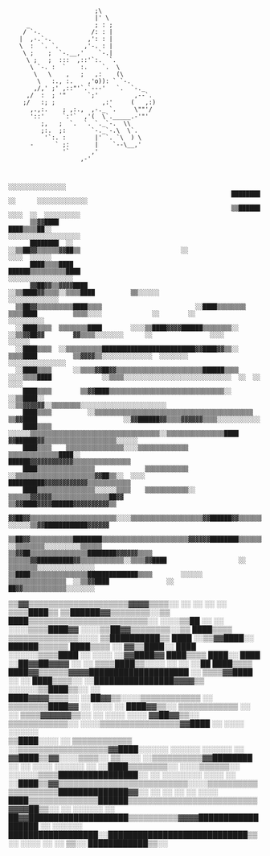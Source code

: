                             ;\ 
                            |' \ 
         _                  ; : ; 
        / `-.              /: : | 
       |  ,-.`-.          ,': : | 
       \  :  `. `.       ,'-. : | 
        \ ;    ;  `-.__,'    `-.| 
         \ ;   ;  :::  ,::'`:.  `. 
          \ `-. :  `    :.    `.  \ 
           \   \    ,   ;   ,:    (\ 
            \   :., :.    ,'o)): ` `-. 
           ,/,' ;' ,::"'`.`---'   `.  `-._ 
         ,/  :  ; '"      `;'          ,--`. 
        ;/   :; ;             ,:'     (   ,:) 
          ,.,:.    ; ,:.,  ,-._ `.     \""'/ 
          '::'     `:'`  ,'(  \`._____.-'"' 
             ;,   ;  `.  `. `._`-.  \\ 
             ;:.  ;:       `-._`-.\  \`. 
              '`:. :        |' `. `\  ) \ 
          -      ` ;:       |    `--\__,' 
                   '`      ,' 
                        ,-' 
                        
                        
                                                                                                                                                          ░░░░░░░░░░░░░░░░
                                                                  ████████                                                  ░░      ░░░░░░░░░░░░░░
                                                                  ▒▒██████                                                    ░░░░  ░░  ░░░░░░░░░░
          ▒▒▓▓████                                              ████▒▒▒▒██░░                                                  ░░░░░░░░░░░░░░░░░░░░
          ████████  ░░                                      ░░▒▒██▓▓▒▒▒▒▒▒▓▓██▒▒                            ░░                        ░░░░  ░░░░░░
          ████▒▒▒▒████                                      ██████▒▒▒▒▒▒▒▒▒▒████                                                ░░░░░░░░░░░░░░░░░░
          ▓▓██▓▓▒▒▓▓▓▓████                              ░░▒▒████▓▓▒▒▒▒░░▒▒▒▒████          ▒▒░░░░░░                                  ░░░░░░░░░░░░░░
      ▒▒██▓▓▒▒▒▒▒▒▒▒▒▒████▒▒▒▒                          ░░████▒▒▒▒▒▒▒▒  ▒▒▒▒████          ▒▒▒▒░░░░              ░░        ░░            ░░░░░░░░░░
      ░░████▒▒▒▒  ▒▒▒▒▒▒▒▒████        ░░░░▒▒████▓▓▓▓██████▒▒▒▒▒▒▒▒░░    ░░▒▒▓▓██▓▓        ▓▓▒▒▒▒░░░░░░░░      ░░                ░░░░        ░░░░░░
      ░░████▒▒▒▒  ░░▒▒▒▒▒▒▒▒▒▒██████████████████████████▓▓████▓▓▒▒░░      ▒▒▒▒████          ▒▒▓▓▓▓▒▒░░░░░░░░░░░░░░  ░░░░░░░░      ░░░░░░░░░░░░░░░░
      ░░████▒▒▒▒      ░░▒▒▒▒▓▓██▓▓▒▒▒▒▒▒▒▒▒▒▒▒▒▒▒▒▒▒▒▒▒▒▒▒██████▒▒▒▒  ░░░░▒▒▒▒████              ░░▒▒▒▒░░░░░░░░░░░░░░░░░░░░░░░░░░░░░░  ░░  ░░  ░░░░
        ████▒▒▒▒        ▒▒▓▓████▒▒▒▒▒▒▒▒▒▒▒▒▒▒▒▒▒▒▒▒▒▒▒▒▒▒▒▒▒▒▒▒░░        ░░▒▒████░░                  ░░▒▒▓▓▓▓▓▓░░▒▒▒▒▒▒▒▒░░░░░░░░░░░░░░░░░░░░░░░░
        ████▒▒▒▒          ░░▒▒▒▒▒▒▒▒▒▒▒▒▒▒▒▒▒▒▒▒▒▒▒▒▒▒▒▒▒▒▒▒▒▒▒▒▒▒▒▒▒▒▒▒    ▒▒▓▓████                        ░░▓▓██████▓▓▒▒▒▒▓▓▓▓▓▓▒▒▒▒░░░░░░░░░░░░
        ████▒▒▒▒    ░░░░░░▒▒▒▒▒▒▒▒▒▒▒▒▒▒▒▒▒▒▒▒▒▒▒▒▒▒▒▒▒▒▒▒▒▒▒▒░░▒▒▒▒▒▒▒▒▒▒▒▒▒▒▒▒████                          ▓▓██████▓▓▒▒▒▒▒▒▒▒▒▒▒▒▒▒▒▒▒▒▒▒░░░░░░
        ████▒▒▒▒    ▒▒▒▒▒▒▒▒▒▒▒▒▒▒▒▒░░░░▒▒▒▒▒▒▒▒▒▒▒▒▒▒            ▒▒▒▒▒▒▒▒▒▒▒▒▒▒████░░                          ██████▓▓▓▓▓▓▓▓▓▓▓▓▒▒▒▒▒▒▒▒▒▒▒▒▒▒▒▒
        ████▒▒▒▒▒▒▒▒▒▒▒▒▒▒▒▒              ▒▒▒▒▒▒▒▒▒▒▒▒  ░░▒▒▒▒▒▒▒▒▒▒▒▒▒▒▒▒▒▒▒▒▒▒▓▓██▒▒░░  ░░░░                  ██████████▓▓▓▓▓▓▓▓▓▓▓▓▒▒▒▒▒▒▒▒▒▒▒▒
        ████▒▒▒▒▒▒▒▒▒▒▒▒▒▒▒▒░░░░░░▒▒▒▒    ▒▒▒▒▒▒▒▒▒▒▒▒░░  ▒▒▒▒▒▒▓▓▓▓▓▓▒▒▒▒▒▒▒▒▒▒▒▒▒▒▒▒██▓▓                          ▒▒▓▓████▓▓▓▓██████▓▓▓▓▓▓▓▓▓▓▒▒
        ▓▓██▓▓▒▒▒▒▒▒▒▒▒▒▒▒▒▒▒▒▒▒▒▒▒▒▒▒░░░░▒▒▒▒▒▒▒▒▒▒▒▒▒▒▒▒▒▒▒▒▓▓██████▓▓▒▒▒▒▒▒▒▒▒▒▒▒▒▒▒▒▒▒████                        ░░░░░░▒▒▓▓████████████▓▓▓▓▓▓
        ▒▒██▓▓▒▒▒▒▒▒▒▒▒▒▒▒████████▒▒▒▒▒▒▒▒▒▒▒▒▒▒▒▒▒▒▒▒▒▒▒▒▓▓▓▓▓▓████████▒▒▒▒▒▒▒▒▒▒▒▒▒▒▒▒▒▒████▒▒                        ░░▒▒▒▒▒▒▒▒░░░░░░░░░░▒▒▒▒▒▒
    ▒▒▓▓██▒▒▒▒▒▒▒▒▒▒▒▒▒▒▒▒████████▓▓▓▓▓▓▒▒▒▒        ▒▒▒▒▒▒▓▓██████████▓▓▒▒▒▒▒▒▒▒▒▒▒▒░░▒▒▒▒▓▓████                    ░░    ▒▒▒▒▒▒▒▒░░░░░░░░░░░░░░░░
    ▒▒████▒▒▒▒▒▒▒▒▒▒▒▒▒▒▒▒██████████████▒▒▒▒        ░░░░░░          ▒▒▒▒▒▒▒▒▒▒▒▒▒▒▒▒  ░░▒▒▓▓████                ░░        ██▓▓▒▒▒▒▒▒▒▒▒▒▒▒░░░░░░░░
  ▒▒▓▓▒▒▒▒▒▒▒▒▒▒▒▒▒▒▒▒▒▒▒▒▓▓▓▓▒▒▒▒░░                            ░░    ░░        ░░  ░░  ▒▒▒▒████▒▒                          ▒▒██████▓▓▒▒▒▒▒▒▒▒░░▒▒
  ████▒▒▒▒▒▒▒▒▒▒▒▒▒▒▒▒▒▒▒▒▒▒▒▒░░                ░░░░▒▒██    ░░                  ░░  ░░░░▒▒▒▒████▓▓                          ░░░░▒▒██▓▓▒▒▒▒▒▒▒▒░░▒▒
  ████▒▒▒▒    ▒▒▒▒▒▒▒▒▒▒▒▒▒▒░░░░            ▒▒██████████▒▒        ████                  ░░▒▒▓▓████░░                                  ██████▒▒▒▒▒▒
  ████▒▒▒▒    ░░                              ▓▓▒▒████░░          ████          ░░░░░░▒▒▒▒████                      ░░    ░░░░          ░░▓▓████▓▓
  ████▒▒▒▒                      ████░░            ████  ░░██▓▓██▓▓▓▓          ░░  ░░  ▒▒▒▒████▒▒░░░░                      ░░      ░░          ░░██
  ████▒▒▒▒                      ████▓▓▒▒▒▒▒▒▓▓▓▓████████████████████          ░░      ▒▒▒▒▓▓████                                            ░░  ░░
  ████▒▒▒▒░░                        ░░████████████████▓▓▓▓▒▒                    ░░░░░░▒▒████▒▒░░                            ░░                    
  ████▓▓▓▓▒▒▒▒░░                    ░░██▓▓▒▒░░░░▒▒▒▒▒▒▒▒▒▒▒▒                ░░  ▒▒▒▒▒▒▒▒████▓▓  ░░                                        ░░░░  ░░
      ████▓▓▒▒░░                                ▒▒▒▒▒▒▒▒▒▒▒▒            ░░  ░░  ▒▒▒▒▓▓▓▓▓▓▒▒░░  ░░                        ░░░░                ░░░░
      ▓▓██▓▓▒▒░░                                ▒▒▒▒▒▒▒▒▒▒▒▒░░  ░░░░▒▒▒▒▒▒▒▒▒▒▒▒▒▒▒▒▓▓████  ░░    ░░░░                                  ░░░░░░    
      ▒▒████░░░░      ░░                        ▒▒▒▒▒▒▒▒▒▒▒▒    ░░▒▒▒▒▒▒▒▒▒▒▒▒▒▒▒▒▒▒▓▓████░░░░░░  ░░░░░░                  ░░░░░░            ░░    
      ▓▓████▒▒▓▓░░░░▒▒▒▒░░                      ▒▒░░░░          ░░▒▒▒▒▒▒▒▒▒▒▓▓████████    ░░  ░░  ░░░░                                      ░░░░░░
      ░░  ░░████▒▒▒▒▒▒▒▒░░        ░░░░▒▒▒▒▒▒░░              ░░░░░░▒▒▒▒████████████████░░      ░░  ░░░░░░░░                            ░░░░      ░░
          ░░████▒▒▓▓▒▒▒▒▒▒▒▒▒▒▒▒▒▒▒▒▒▒▒▒▒▒▒▒▒▒░░░░▒▒▒▒▒▒▒▒▒▒▒▒▒▒▒▒▒▒▒▒██████████████▓▓░░  ░░  ░░                                ░░        ░░  ░░░░
                ████▒▒▒▒▒▒▒▒▒▒▒▒▒▒██████▒▒▒▒▒▒▒▒▒▒▒▒▒▒▒▒▒▒▒▒▒▒▒▒▒▒▓▓▓▓██▒▒░░                        ░░                              ░░░░░░    ░░  
                ██▓▓████████████████████▒▒▒▒▒▒▒▒▒▒▓▓▓▓██████████████████                                                ░░                  ░░░░░░
                    ██████████████████░░████████████████████████████▒▒░░                                                            ░░░░    ░░  ░░
                    ▒▒░░                ████████████▒▒░░              
